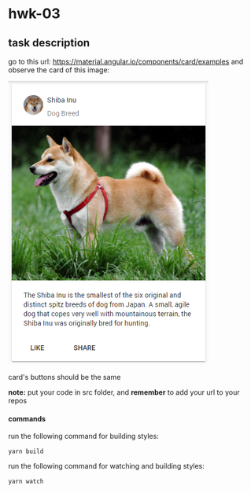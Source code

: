 # hwk-03

## task description

go to this url: https://material.angular.io/components/card/examples and observe the card of this image:

![items](.taskdata/card.png)

card's buttons should be the same

**note:** put your code in src folder, and **remember** to add your url to your repos

#### commands

run the following command for building styles:
```
yarn build
```

run the following command for watching and building styles:
```
yarn watch
```
